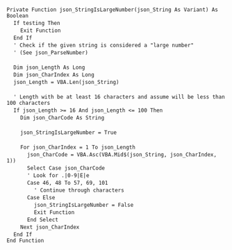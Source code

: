 &nbsp;  &nbsp;  &nbsp;  &nbsp;  
`Private Function json_StringIsLargeNumber(json_String As Variant) As Boolean`  
&nbsp;&nbsp;&nbsp;&nbsp;`If testing Then`  
&nbsp;&nbsp;&nbsp;&nbsp;&nbsp;&nbsp;&nbsp;&nbsp;`Exit Function`  
&nbsp;&nbsp;&nbsp;&nbsp;`End If`  
&nbsp;&nbsp;&nbsp;&nbsp;`' Check if the given string is considered a "large number"`  
&nbsp;&nbsp;&nbsp;&nbsp;`' (See json_ParseNumber)`  
&nbsp;  &nbsp;  &nbsp;  &nbsp;  
&nbsp;&nbsp;&nbsp;&nbsp;`Dim json_Length As Long`  
&nbsp;&nbsp;&nbsp;&nbsp;`Dim json_CharIndex As Long`  
&nbsp;&nbsp;&nbsp;&nbsp;`json_Length = VBA.Len(json_String)`  
&nbsp;  &nbsp;  &nbsp;  &nbsp;  
&nbsp;&nbsp;&nbsp;&nbsp;`' Length with be at least 16 characters and assume will be less than 100 characters`  
&nbsp;&nbsp;&nbsp;&nbsp;`If json_Length >= 16 And json_Length <= 100 Then`  
&nbsp;&nbsp;&nbsp;&nbsp;&nbsp;&nbsp;&nbsp;&nbsp;`Dim json_CharCode As String`  
&nbsp;  &nbsp;  &nbsp;  &nbsp;  
&nbsp;&nbsp;&nbsp;&nbsp;&nbsp;&nbsp;&nbsp;&nbsp;`json_StringIsLargeNumber = True`  
&nbsp;  &nbsp;  &nbsp;  &nbsp;  
&nbsp;&nbsp;&nbsp;&nbsp;&nbsp;&nbsp;&nbsp;&nbsp;`For json_CharIndex = 1 To json_Length`  
&nbsp;&nbsp;&nbsp;&nbsp;&nbsp;&nbsp;&nbsp;&nbsp;&nbsp;&nbsp;&nbsp;&nbsp;`json_CharCode = VBA.Asc(VBA.Mid$(json_String, json_CharIndex, 1))`  
&nbsp;&nbsp;&nbsp;&nbsp;&nbsp;&nbsp;&nbsp;&nbsp;&nbsp;&nbsp;&nbsp;&nbsp;`Select Case json_CharCode`  
&nbsp;&nbsp;&nbsp;&nbsp;&nbsp;&nbsp;&nbsp;&nbsp;&nbsp;&nbsp;&nbsp;&nbsp;`' Look for .|0-9|E|e`  
&nbsp;&nbsp;&nbsp;&nbsp;&nbsp;&nbsp;&nbsp;&nbsp;&nbsp;&nbsp;&nbsp;&nbsp;`Case 46, 48 To 57, 69, 101`  
&nbsp;&nbsp;&nbsp;&nbsp;&nbsp;&nbsp;&nbsp;&nbsp;&nbsp;&nbsp;&nbsp;&nbsp;&nbsp;&nbsp;&nbsp;&nbsp;`' Continue through characters`  
&nbsp;&nbsp;&nbsp;&nbsp;&nbsp;&nbsp;&nbsp;&nbsp;&nbsp;&nbsp;&nbsp;&nbsp;`Case Else`  
&nbsp;&nbsp;&nbsp;&nbsp;&nbsp;&nbsp;&nbsp;&nbsp;&nbsp;&nbsp;&nbsp;&nbsp;&nbsp;&nbsp;&nbsp;&nbsp;`json_StringIsLargeNumber = False`  
&nbsp;&nbsp;&nbsp;&nbsp;&nbsp;&nbsp;&nbsp;&nbsp;&nbsp;&nbsp;&nbsp;&nbsp;&nbsp;&nbsp;&nbsp;&nbsp;`Exit Function`  
&nbsp;&nbsp;&nbsp;&nbsp;&nbsp;&nbsp;&nbsp;&nbsp;&nbsp;&nbsp;&nbsp;&nbsp;`End Select`  
&nbsp;&nbsp;&nbsp;&nbsp;&nbsp;&nbsp;&nbsp;&nbsp;`Next json_CharIndex`  
&nbsp;&nbsp;&nbsp;&nbsp;`End If`  
`End Function`  


